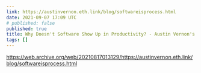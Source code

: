 ```yaml
---
link: https://austinvernon.eth.link/blog/softwareisprocess.html
date: 2021-09-07 17:09 UTC
# published: false
published: true
title: Why Doesn't Software Show Up in Productivity? - Austin Vernon's Blog
tags: []
---
```


https://web.archive.org/web/20210817013129/https://austinvernon.eth.link/blog/softwareisprocess.html
